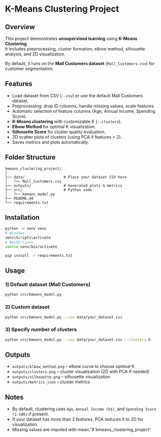 # K-Means Clustering Project

## Overview
This project demonstrates **unsupervised learning** using **K-Means Clustering**.  
It includes preprocessing, cluster formation, elbow method, silhouette analysis, and 2D visualization.

By default, it runs on the **Mall Customers dataset** (`Mall_Customers.csv`) for customer segmentation.

## Features
- Load dataset from CSV (`--csv`) or use the default Mall Customers dataset.
- Preprocessing: drop ID columns, handle missing values, scale features.
- Automatic selection of feature columns (Age, Annual Income, Spending Score).
- **K-Means clustering** with customizable K (`--clusters`).
- **Elbow Method** for optimal K visualization.
- **Silhouette Score** for cluster quality evaluation.
- 2D scatter plots of clusters (using PCA if features > 2).
- Saves metrics and plots automatically.

## Folder Structure
```
kmeans_clustering_project/
│
├── data/                  # Place your dataset CSV here
│   └── Mall_Customers.csv
├── outputs/               # Generated plots & metrics
├── src/                   # Python code
│   └── kmeans_model.py
├── README.md
└── requirements.txt
```

## Installation
```bash
python -m venv venv
# Windows
venv\Scripts\activate
# macOS/Linux
source venv/bin/activate

pip install -r requirements.txt
```

## Usage

### 1) Default dataset (Mall Customers)
```bash
python src/kmeans_model.py
```

### 2) Custom dataset
```bash
python src/kmeans_model.py --csv data/your_dataset.csv
```

### 3) Specify number of clusters
```bash
python src/kmeans_model.py --csv data/your_dataset.csv --clusters 5
```

## Outputs
- `outputs/elbow_method.png` – elbow curve to choose optimal K
- `outputs/clusters.png` – cluster visualization (2D with PCA if needed)
- `outputs/silhouette.png` – silhouette visualization
- `outputs/metrics.json` – cluster metrics

## Notes
- By default, clustering uses `Age`, `Annual Income (k$)`, and `Spending Score (1-100)` if present.
- If your dataset has more than 2 features, PCA reduces it to 2D for visualization.
- Missing values are imputed with mean."# kmeans_clustering_project" 
